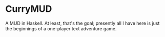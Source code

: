 CurryMUD
========

A MUD in Haskell. At least, that's the goal; presently all I have here is just the beginnings of a one-player text adventure game.

